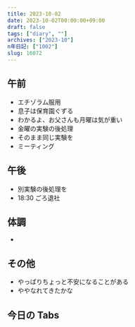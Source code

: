 ```yaml
---
title: 2023-10-02
date: 2023-10-02T00:00:00+09:00
draft: false
tags: ["diary", ""]
archives: ["2023-10"]
n年日記: ["1002"]
slug: 16072
---
```


## 午前

- エチゾラム服用
- 息子は保育園ぐずる
- わかるよ、お父さんも月曜は気が重い
- 金曜の実験の後処理
- そのまま同じ実験を
- ミーティング

## 午後

- 別実験の後処理を
- 18:30 ごろ退社

## 体調

-

## その他

- やっぱりちょっと不安になることがある
- ややなれてきたかな

## 今日の Tabs
